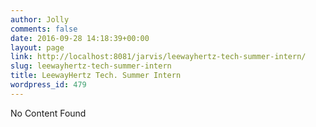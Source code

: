 ```yaml
---
author: Jolly
comments: false
date: 2016-09-28 14:18:39+00:00
layout: page
link: http://localhost:8081/jarvis/leewayhertz-tech-summer-intern/
slug: leewayhertz-tech-summer-intern
title: LeewayHertz Tech. Summer Intern
wordpress_id: 479
---
```


No Content Found
